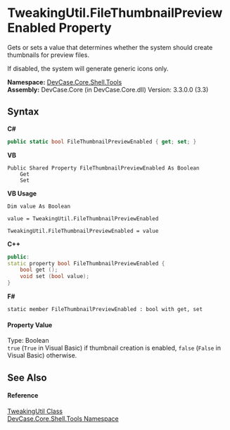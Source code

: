 # TweakingUtil.FileThumbnailPreviewEnabled Property 
 

Gets or sets a value that determines whether the system should create thumbnails for preview files. 

 If disabled, the system will generate generic icons only.

**Namespace:**&nbsp;<a href="N_DevCase_Core_Shell_Tools">DevCase.Core.Shell.Tools</a><br />**Assembly:**&nbsp;DevCase.Core (in DevCase.Core.dll) Version: 3.3.0.0 (3.3)

## Syntax

**C#**<br />
``` C#
public static bool FileThumbnailPreviewEnabled { get; set; }
```

**VB**<br />
``` VB
Public Shared Property FileThumbnailPreviewEnabled As Boolean
	Get
	Set
```

**VB Usage**<br />
``` VB Usage
Dim value As Boolean

value = TweakingUtil.FileThumbnailPreviewEnabled

TweakingUtil.FileThumbnailPreviewEnabled = value
```

**C++**<br />
``` C++
public:
static property bool FileThumbnailPreviewEnabled {
	bool get ();
	void set (bool value);
}
```

**F#**<br />
``` F#
static member FileThumbnailPreviewEnabled : bool with get, set

```


#### Property Value
Type: Boolean<br />`true` (`True` in Visual Basic) if thumbnail creation is enabled, `false` (`False` in Visual Basic) otherwise.

## See Also


#### Reference
<a href="T_DevCase_Core_Shell_Tools_TweakingUtil">TweakingUtil Class</a><br /><a href="N_DevCase_Core_Shell_Tools">DevCase.Core.Shell.Tools Namespace</a><br />